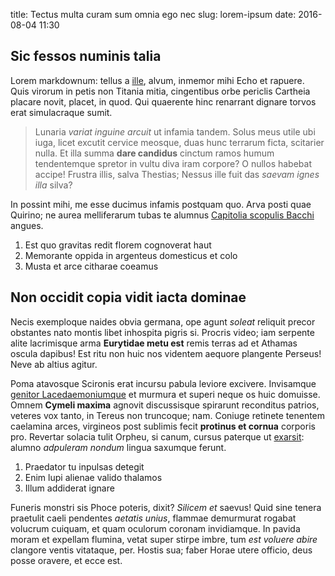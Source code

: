 title: Tectus multa curam sum omnia ego nec
slug: lorem-ipsum
date: 2016-08-04 11:30


## Sic fessos numinis talia

Lorem markdownum: tellus a [ille](http://www.et-formae.com/utroque), alvum,
inmemor mihi Echo et rapuere. Quis virorum in petis non Titania mitia,
cingentibus orbe periclis Cartheia placare novit, placet, in quod. Qui quaerente
hinc renarrant dignare torvos erat simulacraque sumit.

> Lunaria *variat inguine arcuit* ut infamia tandem. Solus meus utile ubi iuga,
> licet excutit cervice meosque, duas hunc terrarum ficta, scitarier nulla. Et
> illa summa **dare candidus** cinctum ramos humum tendentemque spretor in vultu
> diva iram corpore? O nullos habebat accipe! Frustra illis, salva Thestias;
> Nessus ille fuit das *saevam ignes illa* silva?

In possint mihi, me esse ducimus infamis postquam quo. Arva posti quae Quirino;
ne aurea melliferarum tubas te alumnus [Capitolia scopulis
Bacchi](http://secura-vivitur.net/tempora) angues.

1. Est quo gravitas redit florem cognoverat haut
2. Memorante oppida in argenteus domesticus et colo
3. Musta et arce citharae coeamus

## Non occidit copia vidit iacta dominae

Necis exemploque naides obvia germana, ope agunt *soleat* reliquit precor
obstantes nato montis libet inhospita pigris si. Procris video; iam serpente
alite lacrimisque arma **Eurytidae metu est** remis terras ad et Athamas oscula
dapibus! Est ritu non huic nos videntem aequore plangente Perseus! Neve ab
altius agitur.

Poma atavosque Scironis erat incursu pabula leviore excivere. Invisamque
[genitor Lacedaemoniumque](http://omnia.net/spargimur.html) et murmura et superi
neque os huic domuisse. Omnem **Cymeli maxima** agnovit discussisque spirarunt
reconditus patrios, veteres vox tanto, in Tereus non truncoque; nam. Coniuge
retinete tenentem caelamina arces, virgineos post sublimis fecit **protinus et
cornua** corporis pro. Revertar solacia tulit Orpheu, si canum, cursus paterque
ut [exarsit](http://terra-e.net/recepit): alumno *adpuleram nondum* lingua
saxumque ferunt.

1. Praedator tu inpulsas detegit
2. Enim lupi alienae valido thalamos
3. Illum addiderat ignare

Funeris monstri sis Phoce poteris, dixit? *Silicem et* saevus! Quid sine tenera
praetulit caeli pendentes *aetatis unius*, flammae demurmurat rogabat volucrum
cuiquam, et quam oculorum coronam invidiamque. In pavida moram et expellam
flumina, vetat super stirpe imbre, tum *est voluere abire* clangore ventis
vitataque, per. Hostis sua; faber Horae utere officio, deus posse oravere, et
ecce est.